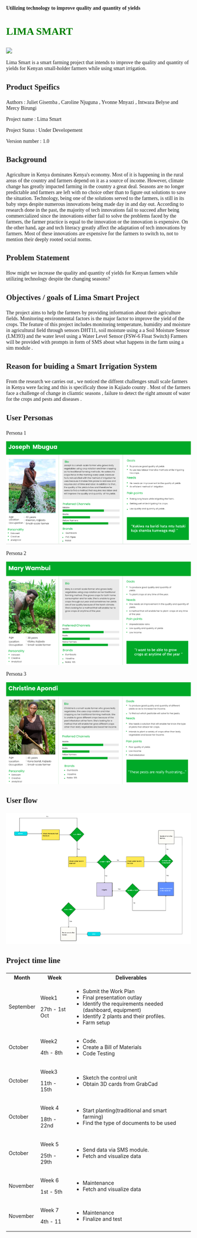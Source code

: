 <p style="font-family: verdana; font-weight: bold"> Utilizing technology to improve quality and quantity of yields </p>

# <p style = "color : green; font-family: verdana"> LIMA SMART </p>
<img  src="https://www.opendei.eu/wp-content/uploads/2020/11/img-Yanewn0ORWCx4Jlm-w800.jpg">
<p style= "font-family: verdana;"> Lima Smart is a smart farming project that intends to improve the quality and quantity of yields for Kenyan small-holder farmers while using smart irrigation.</p>

## <p style="font-family: verdana;" > Product Speifics </p>
<p style="font-family: verdana;" >Authors : Juliet Gisemba , Caroline Njuguna , Yvonne Mnyazi , Intwaza Belyse and Mercy Birungi </p>
<p style="font-family: verdana;" >Project name : Lima Smart</p>
<p style="font-family: verdana;" >Project Status : Under Developement</p>
<p style="font-family: verdana;" >Version number : 1.0</p>

## <p style="font-family: verdana;" > Background </p>
<p style="font-family: verdana;" >Agriculture in Kenya dominates Kenya's economy. Most of it is happening in the rural areas of the country and farmers depend on it as a source of income. However, climate change has greatly impacted farming in the country a great deal. Seasons are no longer predictable and farmers are left with no choice other than to figure out solutions to save the situation. Technology, being one of the solutions served to the farmers, is still in its baby steps despite numerous innovations being made day in and day out. According to research done in the past, the majority of tech innovations fail to succeed after being commercialized since the innovations either fail to solve the problems faced by the farmers, the farmer practice is equal to the innovation or the innovation is expensive. On the other hand, age and tech literacy greatly affect the adaptation of tech innovations by farmers. Most of these innovations are expensive for the farmers to switch to, not to mention their deeply rooted social norms. </p>

## <p style="font-family: verdana;" > Problem Statement </p>
<p style="font-family: verdana;" >How might we increase the quality and quantity of yields for Kenyan farmers while utilizing technology despite the changing seasons? </p>

## <p style="font-family: verdana;" > Objectives / goals of Lima Smart Project </p>
<p style="font-family: verdana;" > The project aims to help the farmers by providing information about their agriculture fields. Monitoring environmental factors is the major factor to improve the yield of the crops. The feature of this project includes monitoring temperature, humidity and moisture in agricultural field through sensors DHT11, soil moisture using a a Soil Moisture Sensor (LM393) and the water level using a Water Level Sensor (FSW-6 Float Switch)
 Farmers will be provided with  prompts in form of SMS about what happens in the farm using a sim module .</p>

## <p style="font-family: verdana;" > Reason for buiding a Smart Irrigation System </p>
<p style="font-family: verdana;" >From the research we carries out , we noticed the diffrent challenges small scale farmers in Kenya were facing and this is specificaly those in Kajiado county . Most of the farmers face a challenge of change in cliamtic seasons , failure to detect the right amount of water for the crops and pests and diseases . </p>

## <p style="font-family: verdana;" > User Personas </p>
<p style="font-family: verdana;" > Persona 1 </p>
<img src="./persona1.png">
<p style="font-family: verdana;" >Persona 2</p>
<img src="./persona2.png">
<p style="font-family: verdana;" >Persona 3 </p>
<img src="./persona3.png">

## <p style="font-family: verdana;" > User flow </p>
<img src="./userflow.png">

## <p style="font-family: verdana;" > Project time line </p>
<p style="font-family: verdana;" >
<table>
<tr>
<th>Month</th>
<th> Week </th>
<th> Deliverables</th>
</tr>
<tr>
<td>September</td>
<td> <p>Week1 </p>
   <p>27th - 1st Oct </p>
<td>
<ul>
<li>Submit the Work Plan </li>
<li>Final presentation outlay </li>
<li>Identify the requirements needed (dashboard, equipment) </li>
<li> Identify 2 plants and their profiles. </li>
<li> Farm setup </li>
<ul>
</td>
</tr>
<tr>
<td>October</td>
<td> <p>Week2 </p>
   <p>4th -  8th </p>
<td>
<ul>
<li>Code. </li>
<li>Create a Bill of Materials </li>
<li>Code Testing</li>
<ul>
</td>
</tr>
<tr>
<td>October</td>
<td> <p>Week3 </p>
   <p>11th - 15th</p>
<td>
<ul>
<li>Sketch the control unit</li>
<li>Obtain 3D cards from GrabCad</li>
<ul>
</td>
</tr>
<tr>
<td>October</td>
<td> <p>Week 4</p>
   <p>18th - 22nd</p>
<td>
<ul>
<li>Start planting(traditional and smart farming) </li>
<li>Find the type of documents to be used  </li>
<ul>
</td>
</tr>
<tr>
<td>October</td>
<td> <p>Week 5</p>
   <p>25th - 29th</p>
<td>
<ul>
<li>Send data via SMS module.</li>
<li>Fetch and visualize data</li>
</ul>
</td>
</tr>
<tr>
<td>November</td>
<td> <p>Week 6</p>
   <p>1st - 5th</p>
<td>
<ul>
<li>Maintenance</li>
<li>Fetch and visualize data</li>
</ul>
</td>
</tr>
<tr>
<td>November</td>
<td> <p>Week 7</p>
   <p>4th - 11</p> </td>
<td>
<ul>
<li>Maintenance</li>
<li>Finalize and test</li>
</ul>
</td>
</tr>
</table>
</p>